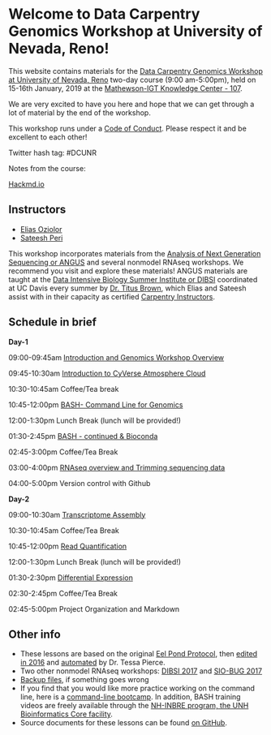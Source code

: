 Welcome to Data Carpentry Genomics Workshop at University of Nevada, Reno!
===

This website contains materials for the [Data Carpentry Genomics Workshop at University of Nevada, Reno](https://sateeshperi.github.io/2019-01-15-reno/) two-day course (9:00 am-5:00pm), held on 15-16th January, 2019 at the [Mathewson-IGT Knowledge Center - 107](https://library.unr.edu/).

We are very excited to have you here and hope that we can get through a lot of material by the end of the workshop.

This workshop runs under a [Code of Conduct](code_of_conduct.html). Please respect it and be excellent to each other!

Twitter hash tag: #DCUNR 

Notes from the course: 

[Hackmd.io](https://hackmd.io/7MqCeQo3RnqMDiZMZBXi7Q#)

## Instructors

* [Elias Oziolor](https://oziolor.wordpress.com/)
* [Sateesh Peri](https://sateeshperi.github.io/)

This workshop incorporates materials from the [Analysis of Next Generation Sequencing or ANGUS](https://angus.readthedocs.io/en/2018/) and several nonmodel RNAseq workshops. We recommend you visit and explore these materials! ANGUS materials are taught at the [Data Intensive Biology Summer Institute or DIBSI](http://ivory.idyll.org/dibsi/) coordinated at UC Davis every summer by [Dr. Titus Brown](http://ivory.idyll.org/lab), which Elias and Sateesh assist with in their capacity as certified [Carpentry Instructors](https://software-carpentry.org/blog/2017/09/merger.html).

## Schedule in brief

**Day-1**
 
 09:00-09:45am [Introduction and Genomics Workshop Overview](https://unr-omics.readthedocs.io/en/latest/intro.html) 
 
 09:45-10:30am [Introduction to CyVerse Atmosphere Cloud](https://unr-omics.readthedocs.io/en/latest/Loggin_on_Atmosphere_Cloud.html) 
 
 10:30-10:45am  Coffee/Tea break 
 
 10:45-12:00pm [BASH- Command Line for Genomics](https://unr-omics.readthedocs.io/en/latest/bash_lesson.html) 
 
 12:00-1:30pm  Lunch Break (lunch will be provided!) 
 
 01:30-2:45pm [BASH - continued & Bioconda](https://unr-omics.readthedocs.io/en/latest/bioconda-config.md)
 
 02:45-3:00pm  Coffee/Tea Break 
 
 03:00-4:00pm [RNAseq overview and Trimming sequencing data](https://unr-omics.readthedocs.io/en/latest/quality-trimming.html)  
 
 04:00-5:00pm Version control with Github 

 **Day-2**
 
 09:00-10:30am [Transcriptome Assembly](https://unr-omics.readthedocs.io/en/latest/transcriptome-assembly.html)
 
 10:30-10:45am  Coffee/Tea Break 
 
 10:45-12:00pm  [Read Quantification](https://unr-omics.readthedocs.io/en/latest/rnaseq-quant.html) 
 
 12:00-1:30pm  Lunch Break (lunch will be provided!) 
 
 01:30-2:30pm  [Differential Expression](https://unr-omics.readthedocs.io/en/latest/DE.html)
 
 02:30-2:45pm  Coffee/Tea Break 
 
 02:45-5:00pm  Project Organization and Markdown 

## Other info

* These lessons are based on the original [Eel Pond Protocol](https://khmer-protocols.readthedocs.io/en/ctb/mrnaseq/index.html), then [edited in 2016](https://eel-pond.readthedocs.io/en/latest/) and [automated](https://github.com/dib-lab/eelpond) by Dr. Tessa Pierce.
* Two other nonmodel RNAseq workshops: [DIBSI 2017](https://dibsi-rnaseq.readthedocs.io/en/latest/) and [SIO-BUG 2017](https://rnaseq-workshop-2017.readthedocs.io/en/latest/index.html)
* [Backup files](backup.html), if something goes wrong
* If you find that you would like more practice working on the command line, here is a [command-line bootcamp](http://rik.smith-unna.com/command_line_bootcamp/?id=yk822u2rpo). In addition, BASH training videos are freely available through the [NH-INBRE program, the UNH Bioinformatics Core facility](http://nhinbre.org/bioinformatics-modules/).
* Source documents for these lessons can be found [on GitHub](https://github.com/WhiteheadLab/2018-setacna-rnaseq/).
